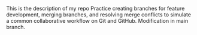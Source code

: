 This is the description of my repo
Practice creating branches for feature development, merging branches, and resolving merge conflicts to simulate a common collaborative workflow on Git and GitHub.
 Modification in main branch.
 